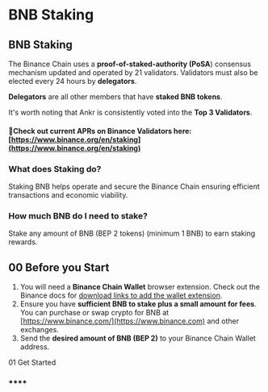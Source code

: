 # BNB Staking

## BNB Staking

The Binance Chain uses a **proof-of-staked-authority (PoSA**) consensus mechanism updated and operated by 21 validators. Validators must also be elected every 24 hours by **delegators**.&#x20;

**Delegators** are all other members that have **staked BNB tokens**.

It's worth noting that Ankr is consistently voted into the **Top 3 Validators**.

#### :eyes:Check out current APRs on Binance Validators here: [https://www.binance.org/en/staking](https://www.binance.org/en/staking)

### What does Staking do?&#x20;

Staking BNB helps operate and secure the Binance Chain ensuring efficient transactions and economic viability.

### How much BNB do I need to stake?

Stake any amount of BNB (BEP 2 tokens) (minimum 1 BNB) to earn staking rewards.

## **00 Before you Start** <a href="prerequisites" id="prerequisites"></a>

1. You will need a **Binance Chain Wallet** browser extension. Check out the Binance docs for [download links to add the wallet extension](https://docs.binance.org/smart-chain/wallet/binance.html).&#x20;
2. Ensure you have **sufficient BNB to stake plus a small amount for fees**. You can purchase or swap crypto for BNB at [https://www.binance.com/](https://www.binance.com) and other exchanges.&#x20;
3. Send the **desired amount of BNB (BEP 2)** to your Binance Chain Wallet address.

01 Get Started&#x20;

### **** <a href="connect-your-wallet" id="connect-your-wallet"></a>
